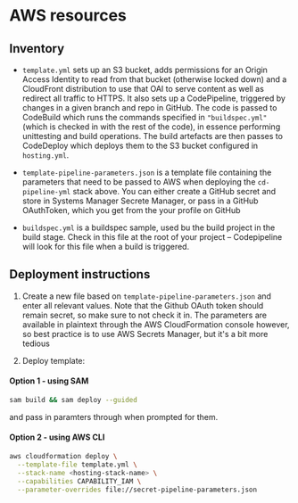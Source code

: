 # AWS resources

## Inventory

- `template.yml` sets up an S3 bucket, adds permissions for an Origin Access Identity to read from that bucket (otherwise locked down) and a CloudFront distribution to use that OAI to serve content as well as redirect all traffic to HTTPS.
  It also sets up a CodePipeline, triggered by changes in a given branch and repo in GitHub. The code is passed to CodeBuild which runs the commands specified in `"buildspec.yml"` (which is checked in with the rest of the code), in essence performing unittesting and build operations. The build artefacts are then passes to CodeDeploy which deploys them to the S3 bucket configured in `hosting.yml`.

- `template-pipeline-parameters.json` is a template file containing the parameters that need to be passed to AWS when deploying the `cd-pipeline-yml` stack above. You can either create a GitHub secret and store in Systems Manager Secrete Manager, or pass in a GitHub OAuthToken, which you get from the your profile on GitHub

- `buildspec.yml` is a buildspec sample, used bu the build project in the build stage. Check in this file at the root of your project – Codepipeline will look for this file when a build is triggered.

## Deployment instructions

1. Create a new file based on `template-pipeline-parameters.json` and enter all relevant values. Note that the Github OAuth token should remain secret, so make sure to not check it in. The parameters are available in plaintext through the AWS CloudFormation console however, so best practice is to use AWS Secrets Manager, but it's a bit more tedious

2. Deploy template:

#### Option 1 - using SAM

```bash
sam build && sam deploy --guided
```

and pass in paramters through when prompted for them.

#### Option 2 - using AWS CLI

```bash
aws cloudformation deploy \
  --template-file template.yml \
  --stack-name <hosting-stack-name> \
  --capabilities CAPABILITY_IAM \
  --parameter-overrides file://secret-pipeline-parameters.json
```
